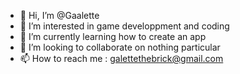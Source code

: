 - 👋 Hi, I’m @Gaalette
- 👀 I’m interested in game developpment and coding
- 🌱 I’m currently learning how to create an app
- 💞️ I’m looking to collaborate on nothing particular
- 📫 How to reach me : galettethebrick@gmail.com

<!---
Gaalette/Gaalette is a ✨ special ✨ repository because its `README.md` (this file) appears on your GitHub profile.
You can click the Preview link to take a look at your changes.
--->
